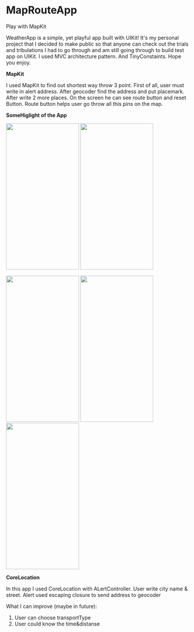 # MapRouteApp
Play with MapKit

WeatherApp is a simple, yet playful app built with UIKit! It's my personal project that I decided to make public so that anyone can check out the trials and tribulations
I had to go through and am still going through to build test app on UIKit. I used MVC architecture pattern. And TinyConstaints. Hope you enjoy.

**MapKit**

I used MapKit to find out shortest way throw 3 point. First of all, user must write in alert address. After geocoder find the address and put placemark. 
After write 2 more places. On the screen he can see route button and reset Button. Route button helps user go throw all this pins on the map.  

**SomeHiglight of the App**

<img src="https://user-images.githubusercontent.com/88784467/217894565-fcdc1aa4-32d6-4cc7-aa19-83599a8e05e4.png" width="200" height="400">     <img src="https://user-images.githubusercontent.com/88784467/217894794-31e5a676-fee1-4749-b609-7dfc73687ddb.png" width="200" height="400">

<img src="https://user-images.githubusercontent.com/88784467/217895032-835a9498-b876-4ae1-ab47-f4c59130f7be.png" width="200" height="400">     <img src="https://user-images.githubusercontent.com/88784467/217894410-9ebc5a69-6721-4773-b9ad-e7f0771d796e.png" width="200" height="400">     <img src="https://user-images.githubusercontent.com/88784467/217894466-0bdce0c3-6d01-428a-aa26-322408dfbb22.png" width="200" height="400">


**CoreLocation** 

In this app I used CoreLocation with ALertController. User write city name & street. Alert used escaping closure to send address to geocoder


What I can improve (maybe in future):
1. User can choose transportType 
2. User could know the time&distanse 

